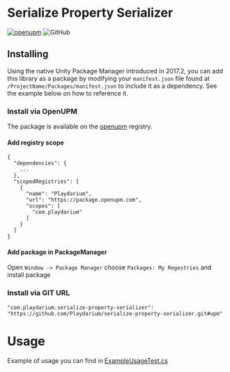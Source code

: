 # Serialize Property Serializer

[![openupm](https://img.shields.io/npm/v/com.playdarium.serialize-property-serializer?label=openupm&registry_uri=https://package.openupm.com)](https://openupm.com/packages/com.playdarium.serialize-property-serializer/)
<img alt="GitHub" src="https://img.shields.io/github/license/Playdarium/serialize-property-serializer">

## Installing

Using the native Unity Package Manager introduced in 2017.2, you can add this library as a package by modifying your
`manifest.json` file found at `/ProjectName/Packages/manifest.json` to include it as a dependency. See the example below
on how to reference it.

### Install via OpenUPM

The package is available on the [openupm](https://openupm.com/packages/com.playdarium.serialize-property-serializer/)
registry.

#### Add registry scope

```
{
  "dependencies": {
    ...
  },
  "scopedRegistries": [
    {
      "name": "Playdarium",
      "url": "https://package.openupm.com",
      "scopes": [
        "com.playdarium"
      ]
    }
  ]
}
```

#### Add package in PackageManager

Open `Window -> Package Manager` choose `Packages: My Regestries` and install package

### Install via GIT URL

```
"com.playdarium.serialize-property-serializer": "https://github.com/Playdarium/serialize-property-serializer.git#upm"
```

# Usage

Example of usage you can find in [ExampleUsageTest.cs](./Assets/Tests/Editor/ExampleUsageTest.cs)
